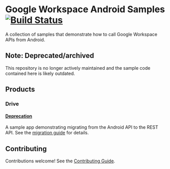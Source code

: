# Google Workspace Android Samples [![Build Status](https://travis-ci.org/googleworkspace/android-samples.svg?branch=master)](https://travis-ci.org/googleworkspace/android-samples)

A collection of samples that demonstrate how to call Google Workspace APIs from Android.

## Note: Deprecated/archived

This repository is no longer actively maintained and the sample code contained here is likely outdated.

## Products

### Drive

#### [Deprecation](drive/deprecation)

A sample app demonstrating migrating from the Android API to the REST API. See
the [migration guide](https://developers.google.com/drive/android/deprecation)
for details.

## Contributing

Contributions welcome! See the [Contributing Guide](CONTRIBUTING.md).
